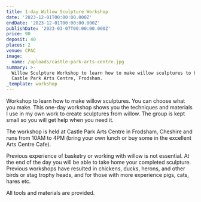 ```yaml
---
title: 1-day Willow Sculpture Workshop
date: '2023-12-01T00:00:00.000Z'
endDate: '2023-12-01T00:00:00.000Z'
publishDate: '2023-03-07T00:00:00.000Z'
price: 90
deposit: 40
places: 2
venue: CPAC
image:
  name: /uploads/castle-park-arts-centre.jpg
summary: >-
  Willow Sculpture Workshop to learn how to make willow sculptures to be held at
  Castle Park Arts Centre, Frodsham.
_template: workshop
---
```


Workshop to learn how to make willow sculptures. You can choose what you make. This one-day workshop shows you the techniques and materials I use in my own work to create sculptures from willow. The group is kept small so you will get help when you need it.

The workshop is held at Castle Park Arts Centre in Frodsham, Cheshire and runs from 10AM to 4PM (bring your own lunch or buy some in the excellent Arts Centre Cafe).

Previous experience of basketry or working with willow is not essential. At the end of the day you will be able to take home your completed sculpture. Previous workshops have resulted in chickens, ducks, herons, and other birds or stag trophy heads, and for those with more experience pigs, cats, hares etc.

All tools and materials are provided.
